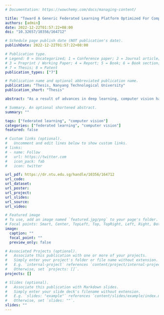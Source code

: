 ```yaml
---
# Documentation: https://wowchemy.com/docs/managing-content/

title: "Toward A Generic Federated Learning Platform Optimized For Computer Vision Applications"
authors: [admin]
date: 2022-12-22T01:57:22+08:00
doi: "10.32657/10356/164712"

# Schedule page publish date (NOT publication's date).
publishDate: 2022-12-22T01:57:22+08:00

# Publication type.
# Legend: 0 = Uncategorized; 1 = Conference paper; 2 = Journal article;
# 3 = Preprint / Working Paper; 4 = Report; 5 = Book; 6 = Book section;
# 7 = Thesis; 8 = Patent
publication_types: ["7"]

# Publication name and optional abbreviated publication name.
publication: "Thesis, Nanyang Technological University"
publication_short: "Thesis"

abstract: "As a result of advances in deep learning, computer vision has transformed many industries with a wide range of applications. The majority of these applications heavily rely on centralizing plenty of images to train deep neural networks. However, this centralized training approach is becoming infeasible due to the increasingly stringent data privacy regulations, especially for privacy-sensitive computer vision applications like face recognition and person re-identification that contain sensitive personal information in training images. Federated learning (FL) is an emerging distributed training paradigm that preserves data privacy via in-situ model training on decentralized data. Implementing FL to computer vision applications, however, is not optimized in terms of the performance of the system and specific computer vision applications. In this thesis, we aim to optimize the FL platform for computer vision applications via system and algorithm optimizations. Firstly, we perform system optimization of FL systems and develop the first low-code FL platform, EasyFL, to improve researchers' productivity and eﬃciency in implementing new federated computer vision applications. We achieve this goal while ensuring great flexibility for customization by unifying simple API design, modular design, and granular training flow abstraction. Our evaluation demonstrates that EasyFL allows users to write less code and our distributed training optimization effectively accelerates training speed by 1.5 times. Built on EasyFL, we optimize algorithms for the following three computer vision applications: person re-identification (ReID), unsupervised person ReID, and self-supervised learning. We propose federated person ReID (FedReID), a new paradigm of person ReID training, and investigate its performance under statistical heterogeneity via benchmark analysis. Based on the insights from these analysis, we propose three optimization methods to elevate performance: client clustering, knowledge distillation, and weight adjustment. Extensive experiments demonstrate that these approaches achieve satisfying convergence with much better performance on all datasets. We further introduce the first federated unsupervised person ReID system (FedUReID), which learns person ReID models from decentralized edges without any labels. We elevate its performance via edge-cloud joint optimization. As a result, our methods not only achieve higher accuracy but also reduce computation costs by 29%. Next, we advance self-supervised visual representation learning to learn from decentralized data by proposing the federated self-supervised learning (FedSSL) framework. Based on the framework, we conduct empirical studies to uncover in-depth insights into essential and useful fundamental building blocks in FedSSL . Inspired by these insights, we introduce a new approach to tackle the divergence issue caused by statistical heterogeneity. Extensive empirical studies demonstrate that our proposed approach is superior to existing methods in a wide range of settings. Moving forward from optimizing a single application, FL system could have multiple simultaneous training activities for multiple applications in real-world scenarios, such as autonomous vehicles. We design a smart multi-tenant FL system that effectively coordinates and executes multiple simultaneous FL training activities. We first formalize the problem of multi-tenant FL, define multi-tenant FL scenarios, and introduce a vanilla multi-tenant FL system that trains activities sequentially to form baselines. Then, we propose two approaches to optimize multi-tenant FL by considering both synergies and differences among these training activities. Extensive experiments demonstrate that our method outperforms other methods while consuming 40% less energy. We believe that our optimization approaches and insights will inspire practitioners to further explore the implementation and optimization of federated computer vision applications."

# Summary. An optional shortened abstract.
summary: ""

tags: ["federated learning", "computer vision"]
categories: ["federated learning", "computer vision"]
featured: false

# Custom links (optional).
#   Uncomment and edit lines below to show custom links.
# links:
# - name: Follow
#   url: https://twitter.com
#   icon_pack: fab
#   icon: twitter

url_pdf: https://dr.ntu.edu.sg/handle/10356/164712
url_code:
url_dataset:
url_poster:
url_project:
url_slides:
url_source:
url_video:

# Featured image
# To use, add an image named `featured.jpg/png` to your page's folder. 
# Focal points: Smart, Center, TopLeft, Top, TopRight, Left, Right, BottomLeft, Bottom, BottomRight.
image:
  caption: ""
  focal_point: ""
  preview_only: false

# Associated Projects (optional).
#   Associate this publication with one or more of your projects.
#   Simply enter your project's folder or file name without extension.
#   E.g. `internal-project` references `content/project/internal-project/index.md`.
#   Otherwise, set `projects: []`.
projects: []

# Slides (optional).
#   Associate this publication with Markdown slides.
#   Simply enter your slide deck's filename without extension.
#   E.g. `slides: "example"` references `content/slides/example/index.md`.
#   Otherwise, set `slides: ""`.
slides: ""
---
```


